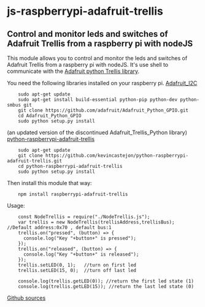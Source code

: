 # js-raspberrypi-adafruit-trellis

## Control and monitor leds and switches of Adafruit Trellis from a raspberry pi with nodeJS

This module allows you to control and monitor the leds and switches of Adafruit Trellis from a raspberry pi with nodeJS.
It's use shell to communicate with the [Adafruit python Trellis library](https://github.com/tdicola/Adafruit_Trellis_Python).

You need the following libraries installed on your raspberry pi.
[Adafruit_I2C](https://github.com/adafruit/Adafruit_Python_GPIO)
```
    sudo apt-get update
    sudo apt-get install build-essential python-pip python-dev python-smbus git
    git clone https://github.com/adafruit/Adafruit_Python_GPIO.git
    cd Adafruit_Python_GPIO
    sudo python setup.py install
```

(an updated version of the discontinued Adafruit_Trellis_Python library)
[python-raspberrypi-adafruit-trellis](https://github.com/kevincastejon/python-raspberrypi-adafruit-trellis.git)
```
    sudo apt-get update
    git clone https://github.com/kevincastejon/python-raspberrypi-adafruit-trellis.git
    cd python-raspberrypi-adafruit-trellis
    sudo python setup.py install
```

Then install this module that way:
```
    npm install raspberrypi-adafruit-trellis
```

Usage:
```
    const NodeTrellis = require("./NodeTrellis.js");
    var trellis = new NodeTrellis(trellisAddress,trellisBus); //Default address:0x70 , default bus:1
    trellis.on("pressed", (button) => {
      console.log("Key "+button+" is pressed");
    });
    trellis.on("released", (button) => {
      console.log("Key "+button+" is released");
    });
    trellis.setLED(0, 1);   //turn on first led
    trellis.setLED(15, 0);  //turn off last led

    console.log(trellis.getLED(0)); //return the first led state (1)
    console.log(trellis.getLED(15)); //return the last led state (0)
```

[Github sources](https://github.com/lePioo/NodeTrellis_Raspberry)
